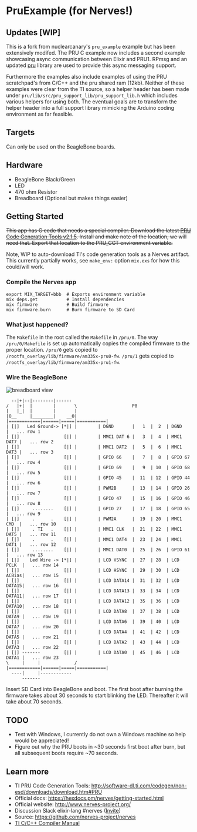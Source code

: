 # PruExample (for Nerves!)

## Updates [WIP]

This is a fork from nuclearcanary's `pru_example` example but has been extensively modifed. The PRU C example now includes a second example showcasing async communication between Elixir and PRU1. RPmsg and an updated [pru](https://github.com/elcritch/pru) library are used to provide this async messaging support. 

Furthermore the examples also include examples of using the PRU scratchpad's from C/C++ and the pru shared ram (12kb). Neither of these examples were clear from the TI source, so a helper header has been made under `pru/lib/src/pru_support_lib/pru_support_lib.h` which includes various helpers for using both. The eventual goals are to transform the helper header into a full support library mimicking the Arduino coding environment as far feasible. 

## Targets

Can only be used on the BeagleBone boards.

## Hardware

  * BeagleBone Black/Green
  * LED
  * 470 ohm Resistor
  * Breadboard (Optional but makes things easier)


## Getting Started

~~This app has C code that needs a special compiler. Download the latest
[PRU Code Generation Tools v2.1.5](http://software-dl.ti.com/codegen/non-esd/downloads/download.htm#PRU).
Install and make note of the location, we will need that. Export that
location to the PRU_CGT environment variable.~~

Note, WIP to auto-download TI's code generation tools as a Nerves artifact. This currently partially works, see `make_env:` option `mix.exs` for how this could/will work. 


### Compile the Nerves app
```
export MIX_TARGET=bbb  # Exports environment variable
mix deps.get           # Install dependencies
mix firmware           # Build firmware
mix firmware.burn      # Burn firmware to SD Card
```
### What just happened?

The `Makefile` in the root called the `Makefile` in `/pru/0`. The way `/pru/0/Makefile` is set up automatically copies the compiled firmware to the proper location.
`/pru/0` gets copied to `/rootfs_overlay/lib/firmware/am335x-pru0-fw`.
`/pru/1` gets copied to `/rootfs_overlay/lib/firmware/am335x-pru1-fw`.

### Wire the BeagleBone

![breadboard view](https://github.com/nuclearcanary/pru_example/raw/master/assets/breadboard_view.png)


      --|+|--|--------|------
    /   |+|  |        |       \                     P8
    |   |_|  |        |       |
    |O__     |________|    __O|        |============|======|=====|===========|
    | [|]   Led Ground-> [*|] |        | DGND       |   1  |  2  | DGND      |   ... row 1
    | [|]                 [|] |        | MMC1 DAT 6 |   3  |  4  | MMC1 DAT7 |   ... row 2
    | [|]                 [|] |        | MMC1 DAT2  |   5  |  6  | MMC1 DAT3 |   ... row 3
    | [|]                 [|] |        | GPIO 66    |   7  |  8  | GPIO 67   |   ... row 4
    | [|]                 [|] |        | GPIO 69    |   9  | 10  | GPIO 68   |   ... row 5
    | [|]                 [|] |        | GPIO 45    |  11  | 12  | GPIO 44   |   ... row 6
    | [|]                 [|] |        | PWM2B      |  13  | 14  | GPIO 26   |   ... row 7
    | [|]                 [|] |        | GPIO 47    |  15  | 16  | GPIO 46   |   ... row 8
    | [|]     ........    [|] |        | GPIO 27    |  17  | 18  | GPIO 65   |   ... row 9
    | [|]     .      .    [|] |        | PWM2A      |  19  | 20  | MMC1 CMD  |   ... row 10
    | [|]     . TI   .    [|] |        | MMC1 CLK   |  21  | 22  | MMC1 DAT5 |   ... row 11
    | [|]     .      .    [|] |        | MMC1 DAT4  |  23  | 24  | MMC1 DAT1 |   ... row 12
    | [|]     ........    [|] |        | MMC1 DAT0  |  25  | 26  | GPIO 61   |   ... row 13
    | [|]    Led Wire -> [*|] |        | LCD VSYNC  |  27  | 28  | LCD PCLK  |   ... row 14
    | [|]                 [|] |        | LCD HSYNC  |  29  | 30  | LCD ACBias|   ... row 15
    | [|]                 [|] |        | LCD DATA14 |  31  | 32  | LCD DATA15|   ... row 16
    | [|]                 [|] |        | LCD DATA13 |  33  | 34  | LCD DATA11|   ... row 17
    | [|]                 [|] |        | LCD DATA12 |  35  | 36  | LCD DATA10|   ... row 18
    | [|]                 [|] |        | LCD DATA8  |  37  | 38  | LCD DATA9 |   ... row 19
    | [|]                 [|] |        | LCD DATA6  |  39  | 40  | LCD DATA7 |   ... row 20
    | [|]                 [|] |        | LCD DATA4  |  41  | 42  | LCD DATA5 |   ... row 21
    | [|]                 [|] |        | LCD DATA2  |  43  | 44  | LCD DATA3 |   ... row 22
    | [|] -------         [|] |        | LCD DATA0  |  45  | 46  | LCD DATA1 |   ... row 23
    \     |     |             /        |============|======|=====|===========|
      ----|     |------------
          -------

Insert SD Card into BeagleBone and boot. The first boot after burning the firmware takes about 30 seconds to start blinking the LED. Thereafter it will take about 70 seconds.

## TODO
  * Test with Windows, I currently do not own a Windows machine so help would be appreciated!
  * Figure out why the PRU boots in ~30 seconds first boot after burn, but all subsequent boots require ~70 seconds.

## Learn more
  * TI PRU Code Generation Tools: http://software-dl.ti.com/codegen/non-esd/downloads/download.htm#PRU
  * Official docs: https://hexdocs.pm/nerves/getting-started.html
  * Official website: http://www.nerves-project.org/
  * Discussion Slack elixir-lang #nerves ([Invite](https://elixir-slackin.herokuapp.com/))
  * Source: https://github.com/nerves-project/nerves
  * [TI C/C++ Compiler Manual](http://www.ti.com/lit/ug/spruhv7b/spruhv7b.pdf)
